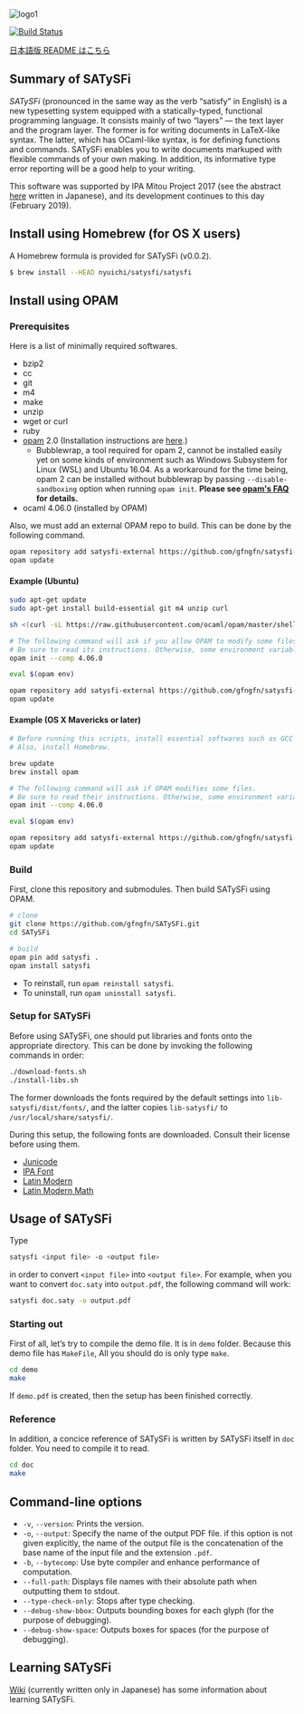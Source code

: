 ![logo1](https://raw.githubusercontent.com/wiki/gfngfn/SATySFi/img/satysfi-logo.png)

[![Build Status](https://travis-ci.org/gfngfn/SATySFi.svg?branch=master)](https://travis-ci.org/gfngfn/SATySFi)

[日本語版 README はこちら](https://github.com/gfngfn/SATySFi/blob/master/README-ja.md)

## Summary of SATySFi

*SATySFi* (pronounced in the same way as the verb “satisfy” in English) is a new typesetting system equipped with a statically-typed, functional programming language. It consists mainly of two “layers” ― the text layer and the program layer. The former is for writing documents in LaTeX-like syntax. The latter, which has OCaml-like syntax, is for defining functions and commands. SATySFi enables you to write documents markuped with flexible commands of your own making. In addition, its informative type error reporting will be a good help to your writing.

This software was supported by IPA Mitou Project 2017 (see the abstract [here](https://www.ipa.go.jp/jinzai/mitou/2017/gaiyou_t-4.html) written in Japanese), and its development continues to this day (February 2019).

## Install using Homebrew (for OS X users)

A Homebrew formula is provided for SATySFi (v0.0.2).

```sh
$ brew install --HEAD nyuichi/satysfi/satysfi
```

## Install using OPAM

### Prerequisites

Here is a list of minimally required softwares.

* bzip2
* cc
* git
* m4
* make
* unzip
* wget or curl
* ruby
* [opam](https://opam.ocaml.org/) 2.0 (Installation instructions are [here](https://opam.ocaml.org/doc/Install.html).)
    * Bubblewrap, a tool required for opam 2, cannot be installed easily yet on some kinds of environment such as Windows Subsystem for Linux (WSL) and Ubuntu 16.04. As a workaround for the time being, opam 2 can be installed without bubblewrap by passing `--disable-sandboxing` option when running `opam init`. **Please see [opam's FAQ](https://opam.ocaml.org/doc/FAQ.html#Why-does-opam-require-bwrap) for details.**
* ocaml 4.06.0 (installed by OPAM)

Also, we must add an external OPAM repo to build. This can be done by the following command.

```sh
opam repository add satysfi-external https://github.com/gfngfn/satysfi-external-repo.git
opam update
```

#### Example (Ubuntu)

```sh
sudo apt-get update
sudo apt-get install build-essential git m4 unzip curl

sh <(curl -sL https://raw.githubusercontent.com/ocaml/opam/master/shell/install.sh)

# The following command will ask if you allow OPAM to modify some files (e.g. ~/.bash_profile).
# Be sure to read its instructions. Otherwise, some environment variables won't be set.
opam init --comp 4.06.0

eval $(opam env)

opam repository add satysfi-external https://github.com/gfngfn/satysfi-external-repo.git
opam update
```

#### Example (OS X Mavericks or later)

```sh
# Before running this scripts, install essential softwares such as GCC and Make. They can be installed from Xcode Command Line Tools.
# Also, install Homebrew.

brew update
brew install opam

# The following command will ask if OPAM modifies some files.
# Be sure to read their instructions. Otherwise, some environment variables won't be set.
opam init --comp 4.06.0

eval $(opam env)

opam repository add satysfi-external https://github.com/gfngfn/satysfi-external-repo.git
opam update
```

### Build

First, clone this repository and submodules. Then build SATySFi using OPAM.

```sh
# clone
git clone https://github.com/gfngfn/SATySFi.git
cd SATySFi

# build
opam pin add satysfi .
opam install satysfi
```

* To reinstall, run `opam reinstall satysfi`.
* To uninstall, run `opam uninstall satysfi`.

<!--
### Manual build of SATySFi

1. Install ocamlbuild, ocamlfind, and Menhir.
2. In repository, run `make`.
3. `macrodown` should then be available under the diretory.
4. Run `make install` to install `satysfi` as `/usr/local/bin/satysfi`.
5. Run `make install-lib` to create a symbolic link for the library.

You can modify the directory for the installation by specifying `PREFIX` like `sudo make install PREFIX=/usr/bin`. the symbolic link for the SATySFi library will be created as `/usr/local/lib-satysfi -> DIR/lib-satysfi` where `DIR` is the top directory of the repository.
-->

<!--
### Download release from GitHub

See [release page](https://github.com/gfngfn/Macrodown/releases)
-->

### Setup for SATySFi

Before using SATySFi, one should put libraries and fonts onto the appropriate directory. This can be done by invoking the following commands in order:

```sh
./download-fonts.sh
./install-libs.sh
```

The former downloads the fonts required by the default settings into `lib-satysfi/dist/fonts/`, and the latter copies `lib-satysfi/` to  `/usr/local/share/satysfi/`.

During this setup, the following fonts are downloaded. Consult their license before using them.

* [Junicode](http://junicode.sourceforge.net)
* [IPA Font](https://ipafont.ipa.go.jp/old/ipafont/download.html)
* [Latin Modern](http://www.gust.org.pl/projects/e-foundry/latin-modern/)
* [Latin Modern Math](http://www.gust.org.pl/projects/e-foundry/lm-math)

## Usage of SATySFi

Type

```sh
satysfi <input file> -o <output file>
```

in order to convert `<input file>` into `<output file>`. For example, when you want to convert `doc.saty` into `output.pdf`, the following command will work:

```sh
satysfi doc.saty -o output.pdf
```

### Starting out

First of all, let’s try to compile the demo file. It is in `demo` folder. Because this demo file has `MakeFile`, All you should do is only type `make`.

```sh
cd demo
make
```

If `demo.pdf` is created, then the setup has been finished correctly.

### Reference

In addition, a concice reference of SATySFi is written by SATySFi itself in `doc` folder. You need to compile it to read.

```sh
cd doc
make
```

## Command-line options

* `-v`, `--version`: Prints the version.
* `-o`, `--output`: Specify the name of the output PDF file. if this option is not given explicitly, the name of the output file is the concatenation of the base name of the input file and the extension `.pdf`.
* `-b`, `--bytecomp`: Use byte compiler and enhance performance of computation.
* `--full-path`: Displays file names with their absolute path when outputting them to stdout.
* `--type-check-only`: Stops after type checking.
* `--debug-show-bbox`: Outputs bounding boxes for each glyph (for the purpose of debugging).
* `--debug-show-space`: Outputs boxes for spaces (for the purpose of debugging).

## Learning SATySFi

[Wiki](https://github.com/gfngfn/SATySFi/wiki/SATySFi-Wiki#%E5%AD%A6%E7%BF%92%E7%94%A8%E8%B3%87%E6%96%99) (currently written only in Japanese) has some information about learning SATySFi.

